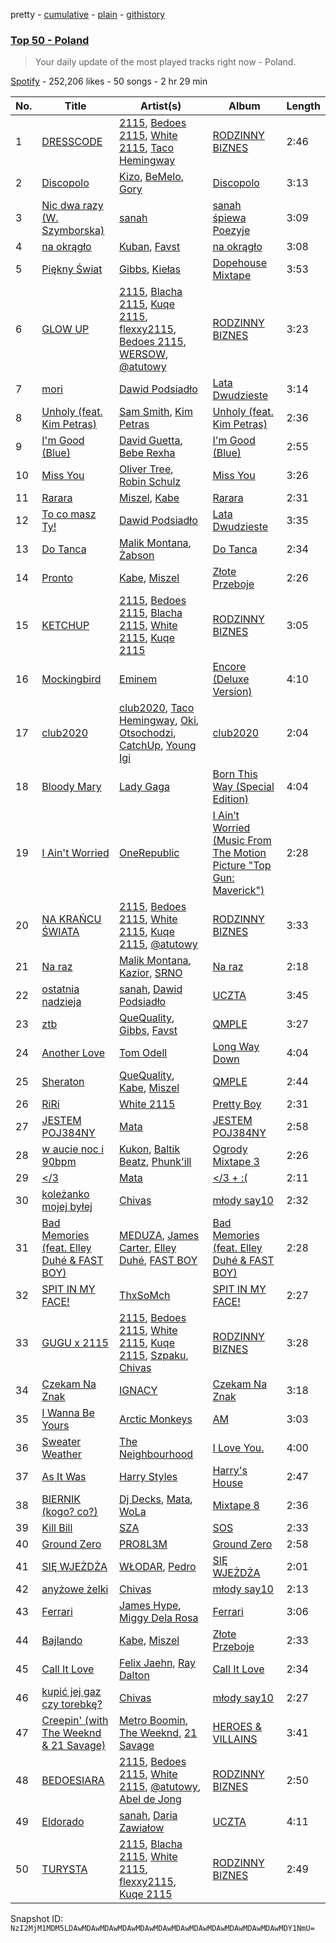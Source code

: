 pretty - [cumulative](/playlists/cumulative/37i9dQZEVXbN6itCcaL3Tt.md) - [plain](/playlists/plain/37i9dQZEVXbN6itCcaL3Tt) - [githistory](https://github.githistory.xyz/mackorone/spotify-playlist-archive/blob/main/playlists/plain/37i9dQZEVXbN6itCcaL3Tt)

### [Top 50 \- Poland](https://open.spotify.com/playlist/37i9dQZEVXbN6itCcaL3Tt)

> Your daily update of the most played tracks right now \- Poland.

[Spotify](https://open.spotify.com/user/spotify) - 252,206 likes - 50 songs - 2 hr 29 min

| No. | Title | Artist(s) | Album | Length |
|---|---|---|---|---|
| 1 | [DRESSCODE](https://open.spotify.com/track/3Nqxx5fdl3FQlrk3zarRmA) | [2115](https://open.spotify.com/artist/3rnzk5HZE15IjAp0yiP41m), [Bedoes 2115](https://open.spotify.com/artist/0LX2VNf5w4iOHW1yyIqb74), [White 2115](https://open.spotify.com/artist/4nPxrGG7k7aEKmNLsfX4cd), [Taco Hemingway](https://open.spotify.com/artist/7CJgLPEqiIRuneZSolpawQ) | [RODZINNY BIZNES](https://open.spotify.com/album/1GabBOxzyUPjkELZE0b3HS) | 2:46 |
| 2 | [Discopolo](https://open.spotify.com/track/09m29we7x9tgxyo6f3OQ87) | [Kizo](https://open.spotify.com/artist/2IHoZ3RrDJIikMRsYgHjhy), [BeMelo](https://open.spotify.com/artist/58n40EtcUlarXICnPb9ohx), [Gory](https://open.spotify.com/artist/7ubpSmIID5osd0LZkksfnQ) | [Discopolo](https://open.spotify.com/album/7f5COz1uzLJ3Yy7WzH2HUz) | 3:13 |
| 3 | [Nic dwa razy \(W\. Szymborska\)](https://open.spotify.com/track/384lHduuDsrR4HPUwR3fG4) | [sanah](https://open.spotify.com/artist/0TMvoNR0AIJV138mHY6jdE) | [sanah śpiewa Poezyje](https://open.spotify.com/album/4SZGigZqeHALaTyIrYisrv) | 3:09 |
| 4 | [na okrągło](https://open.spotify.com/track/4JmaOG7bfj1uNv8jEUg0Ce) | [Kuban](https://open.spotify.com/artist/2RIWb22QZmud0Ik6Ad7dS1), [Favst](https://open.spotify.com/artist/16TsNPlesuA1R9kPLS6nta) | [na okrągło](https://open.spotify.com/album/27zm8Roybp6es20WcH2uRd) | 3:08 |
| 5 | [Piękny Świat](https://open.spotify.com/track/3f9Ugg030LDe0p6ospTORC) | [Gibbs](https://open.spotify.com/artist/1T4HxOYolAEb5PadIVKdWZ), [Kiełas](https://open.spotify.com/artist/0mnfjy5rfAQk4dFCiKeaAI) | [Dopehouse Mixtape](https://open.spotify.com/album/6ELqUBxrTSFFjaTratUXMI) | 3:53 |
| 6 | [GLOW UP](https://open.spotify.com/track/3p6uAP2ajkobkIW8IkEpgr) | [2115](https://open.spotify.com/artist/3rnzk5HZE15IjAp0yiP41m), [Blacha 2115](https://open.spotify.com/artist/71tiWMKZ5wpl6E0BdwVQza), [Kuqe 2115](https://open.spotify.com/artist/2FtYzWBUVhZ2vfy8S207Zf), [flexxy2115](https://open.spotify.com/artist/56znIsN2NyCMzIctR2xknQ), [Bedoes 2115](https://open.spotify.com/artist/0LX2VNf5w4iOHW1yyIqb74), [WERSOW](https://open.spotify.com/artist/1FIoGhkDJAWOqXT1I85GRC), [@atutowy](https://open.spotify.com/artist/53UpeT3katrOaJmhSiRp2a) | [RODZINNY BIZNES](https://open.spotify.com/album/1GabBOxzyUPjkELZE0b3HS) | 3:23 |
| 7 | [mori](https://open.spotify.com/track/2yxPqxHbj1L7vrCpHLtAcG) | [Dawid Podsiadło](https://open.spotify.com/artist/6EB8VE9f7Ut6NOgviN6gDW) | [Lata Dwudzieste](https://open.spotify.com/album/3uRGqDcXI9lulUpYZ3ZFvj) | 3:14 |
| 8 | [Unholy \(feat\. Kim Petras\)](https://open.spotify.com/track/3nqQXoyQOWXiESFLlDF1hG) | [Sam Smith](https://open.spotify.com/artist/2wY79sveU1sp5g7SokKOiI), [Kim Petras](https://open.spotify.com/artist/3Xt3RrJMFv5SZkCfUE8C1J) | [Unholy \(feat\. Kim Petras\)](https://open.spotify.com/album/0gX9tkL5njRax8ymWcXARi) | 2:36 |
| 9 | [I'm Good \(Blue\)](https://open.spotify.com/track/4uUG5RXrOk84mYEfFvj3cK) | [David Guetta](https://open.spotify.com/artist/1Cs0zKBU1kc0i8ypK3B9ai), [Bebe Rexha](https://open.spotify.com/artist/64M6ah0SkkRsnPGtGiRAbb) | [I'm Good \(Blue\)](https://open.spotify.com/album/7M842DMhYVALrXsw3ty7B3) | 2:55 |
| 10 | [Miss You](https://open.spotify.com/track/73vIOb4Q7YN6HeJTbscRx5) | [Oliver Tree](https://open.spotify.com/artist/6TLwD7HPWuiOzvXEa3oCNe), [Robin Schulz](https://open.spotify.com/artist/3t5xRXzsuZmMDkQzgOX35S) | [Miss You](https://open.spotify.com/album/32G4vFNwLJQjpzkOoGEUUo) | 3:26 |
| 11 | [Rarara](https://open.spotify.com/track/08sMDBcjUBXWV99gZI092C) | [Miszel](https://open.spotify.com/artist/726tAAHoBnNpFvjHLZHsN4), [Kabe](https://open.spotify.com/artist/4Q3xLVaD2uBZGVxmCYuSkt) | [Rarara](https://open.spotify.com/album/2OqUTL50aaiUwf7s3QY7IZ) | 2:31 |
| 12 | [To co masz Ty!](https://open.spotify.com/track/5GdFPcbGDQqtbVO2jl6Ez5) | [Dawid Podsiadło](https://open.spotify.com/artist/6EB8VE9f7Ut6NOgviN6gDW) | [Lata Dwudzieste](https://open.spotify.com/album/3uRGqDcXI9lulUpYZ3ZFvj) | 3:35 |
| 13 | [Do Tanca](https://open.spotify.com/track/4nv5o5Xo4ySBaIVnXr75Xs) | [Malik Montana](https://open.spotify.com/artist/1Kjs5u8GQf6zCFdTj6SI9E), [Żabson](https://open.spotify.com/artist/0QR764k0D36npmTMWx5bft) | [Do Tanca](https://open.spotify.com/album/1ALPpmj1jQP88ynngg9wtJ) | 2:34 |
| 14 | [Pronto](https://open.spotify.com/track/46KrcgLn015ammHqC8FWsw) | [Kabe](https://open.spotify.com/artist/4Q3xLVaD2uBZGVxmCYuSkt), [Miszel](https://open.spotify.com/artist/726tAAHoBnNpFvjHLZHsN4) | [Złote Przeboje](https://open.spotify.com/album/1i5VBPXZXvvE2BTCumVAW1) | 2:26 |
| 15 | [KETCHUP](https://open.spotify.com/track/1yiGGRGdHEc1F3jF5jEVmH) | [2115](https://open.spotify.com/artist/3rnzk5HZE15IjAp0yiP41m), [Bedoes 2115](https://open.spotify.com/artist/0LX2VNf5w4iOHW1yyIqb74), [Blacha 2115](https://open.spotify.com/artist/71tiWMKZ5wpl6E0BdwVQza), [White 2115](https://open.spotify.com/artist/4nPxrGG7k7aEKmNLsfX4cd), [Kuqe 2115](https://open.spotify.com/artist/2FtYzWBUVhZ2vfy8S207Zf) | [RODZINNY BIZNES](https://open.spotify.com/album/1GabBOxzyUPjkELZE0b3HS) | 3:05 |
| 16 | [Mockingbird](https://open.spotify.com/track/561jH07mF1jHuk7KlaeF0s) | [Eminem](https://open.spotify.com/artist/7dGJo4pcD2V6oG8kP0tJRR) | [Encore \(Deluxe Version\)](https://open.spotify.com/album/1kTlYbs28MXw7hwO0NLYif) | 4:10 |
| 17 | [club2020](https://open.spotify.com/track/0zmxM4MXfisJRTQcPa1wbv) | [club2020](https://open.spotify.com/artist/1DjrwkyosB44sfSdm6fT6O), [Taco Hemingway](https://open.spotify.com/artist/7CJgLPEqiIRuneZSolpawQ), [Oki](https://open.spotify.com/artist/1oxn6cQ37twQ7yGnlE3ETd), [Otsochodzi](https://open.spotify.com/artist/4zvO09rVUIVTeALhs6xLoB), [CatchUp](https://open.spotify.com/artist/14M41VoNuxxvBXaigqZ9D9), [Young Igi](https://open.spotify.com/artist/1yq2JzsqbzFbJ1B7wGOXLc) | [club2020](https://open.spotify.com/album/3crPBUNMNvAYOUHniufHto) | 2:04 |
| 18 | [Bloody Mary](https://open.spotify.com/track/11BKm0j4eYoCPPpCONAVwA) | [Lady Gaga](https://open.spotify.com/artist/1HY2Jd0NmPuamShAr6KMms) | [Born This Way \(Special Edition\)](https://open.spotify.com/album/5maeycU97NHBgwRr2h2A4O) | 4:04 |
| 19 | [I Ain't Worried](https://open.spotify.com/track/4h9wh7iOZ0GGn8QVp4RAOB) | [OneRepublic](https://open.spotify.com/artist/5Pwc4xIPtQLFEnJriah9YJ) | [I Ain’t Worried \(Music From The Motion Picture "Top Gun: Maverick"\)](https://open.spotify.com/album/04PEOM6kIEeq9lRp1asNP2) | 2:28 |
| 20 | [NA KRAŃCU ŚWIATA](https://open.spotify.com/track/11JXHNIH2xO5INcJQOWCjY) | [2115](https://open.spotify.com/artist/3rnzk5HZE15IjAp0yiP41m), [Bedoes 2115](https://open.spotify.com/artist/0LX2VNf5w4iOHW1yyIqb74), [White 2115](https://open.spotify.com/artist/4nPxrGG7k7aEKmNLsfX4cd), [Kuqe 2115](https://open.spotify.com/artist/2FtYzWBUVhZ2vfy8S207Zf), [@atutowy](https://open.spotify.com/artist/53UpeT3katrOaJmhSiRp2a) | [RODZINNY BIZNES](https://open.spotify.com/album/1GabBOxzyUPjkELZE0b3HS) | 3:33 |
| 21 | [Na raz](https://open.spotify.com/track/1cAAn5PKy40T1p15fpTPW8) | [Malik Montana](https://open.spotify.com/artist/1Kjs5u8GQf6zCFdTj6SI9E), [Kazior](https://open.spotify.com/artist/3bSbo5ZCbrTle7S2q8nqf8), [SRNO](https://open.spotify.com/artist/0Kwf0zcciIFGLCKiqNcO6Q) | [Na raz](https://open.spotify.com/album/6IbA3eSvLUkL3bJPbWCHVd) | 2:18 |
| 22 | [ostatnia nadzieja](https://open.spotify.com/track/2KTfSSKBBfMLXwDqrtoOE5) | [sanah](https://open.spotify.com/artist/0TMvoNR0AIJV138mHY6jdE), [Dawid Podsiadło](https://open.spotify.com/artist/6EB8VE9f7Ut6NOgviN6gDW) | [UCZTA](https://open.spotify.com/album/7G9ImTT4M1vC44tkVgtdQz) | 3:45 |
| 23 | [ztb](https://open.spotify.com/track/4N6rgD6EqLbWcl5ld3NqTP) | [QueQuality](https://open.spotify.com/artist/6Cs6aWlXUQ15Kxt411g1W2), [Gibbs](https://open.spotify.com/artist/1T4HxOYolAEb5PadIVKdWZ), [Favst](https://open.spotify.com/artist/16TsNPlesuA1R9kPLS6nta) | [QMPLE](https://open.spotify.com/album/3ETUo21fflFwzkGxkb7xTk) | 3:27 |
| 24 | [Another Love](https://open.spotify.com/track/7jtQIBanIiJOMS6RyCx6jZ) | [Tom Odell](https://open.spotify.com/artist/2txHhyCwHjUEpJjWrEyqyX) | [Long Way Down](https://open.spotify.com/album/0KGBW1MQtC2aFPCDUdAkdJ) | 4:04 |
| 25 | [Sheraton](https://open.spotify.com/track/53OQFPwyflA0jMyUjUSawr) | [QueQuality](https://open.spotify.com/artist/6Cs6aWlXUQ15Kxt411g1W2), [Kabe](https://open.spotify.com/artist/4Q3xLVaD2uBZGVxmCYuSkt), [Miszel](https://open.spotify.com/artist/726tAAHoBnNpFvjHLZHsN4) | [QMPLE](https://open.spotify.com/album/3ETUo21fflFwzkGxkb7xTk) | 2:44 |
| 26 | [RiRi](https://open.spotify.com/track/5YvL3ytkusKcM5ozxD9fKN) | [White 2115](https://open.spotify.com/artist/4nPxrGG7k7aEKmNLsfX4cd) | [Pretty Boy](https://open.spotify.com/album/01S7gAvH21k1qlD2jilmPQ) | 2:31 |
| 27 | [JESTEM POJ384NY](https://open.spotify.com/track/4lPAZiTJbaQ4irMzcq0GOU) | [Mata](https://open.spotify.com/artist/0MIG6gMcQTSvFbKvUwK0id) | [JESTEM POJ384NY](https://open.spotify.com/album/0z8cYvhL11Txp6qF1MojKc) | 2:58 |
| 28 | [w aucie noc i 90bpm](https://open.spotify.com/track/1VoUHMVxu1qG2Z9josOhWs) | [Kukon](https://open.spotify.com/artist/3U5Oag04Yl2WnvPULOlsMD), [Baltik Beatz](https://open.spotify.com/artist/5P2MqlvPHysck4DS90dBaW), [Phunk'ill](https://open.spotify.com/artist/6jSShb0II1n6RNMCmqBSSM) | [Ogrody Mixtape 3](https://open.spotify.com/album/4I25umTdlwayaQxXK9ayAZ) | 2:26 |
| 29 | [</3](https://open.spotify.com/track/14154tJOTjeyeOyhnqP4QM) | [Mata](https://open.spotify.com/artist/0MIG6gMcQTSvFbKvUwK0id) | [</3 + :\(](https://open.spotify.com/album/4mD7rKj1et3PjyYy8Bw4yM) | 2:11 |
| 30 | [koleżanko mojej byłej](https://open.spotify.com/track/5NbxvSCL1xLqqWLqG6LjwE) | [Chivas](https://open.spotify.com/artist/1fZAAHNWdSM5gqbi9o5iEA) | [młody say10](https://open.spotify.com/album/4r0SGmxQ5XgR5nGyyOiO91) | 2:32 |
| 31 | [Bad Memories \(feat\. Elley Duhé & FAST BOY\)](https://open.spotify.com/track/3rb0tMq42WfggucPm0HHkA) | [MEDUZA](https://open.spotify.com/artist/0xRXCcSX89eobfrshSVdyu), [James Carter](https://open.spotify.com/artist/5344K3N7rx7kw1HjO8psuq), [Elley Duhé](https://open.spotify.com/artist/67MNhiAICFY6Pwc2YxCO0K), [FAST BOY](https://open.spotify.com/artist/56Qz2XwGj7FxnNKrfkWjnb) | [Bad Memories \(feat\. Elley Duhé & FAST BOY\)](https://open.spotify.com/album/44aG7QLYLGotCTlu5Fc2J7) | 2:28 |
| 32 | [SPIT IN MY FACE!](https://open.spotify.com/track/1N8TTK1Uoy7UvQNUazfUt5) | [ThxSoMch](https://open.spotify.com/artist/4MvZhE1iuzttcoyepkpfdF) | [SPIT IN MY FACE!](https://open.spotify.com/album/2XurGuugADHAwF8gEYjtMA) | 2:27 |
| 33 | [GUGU x 2115](https://open.spotify.com/track/4nng35mDbhJjPyGwXFNk76) | [2115](https://open.spotify.com/artist/3rnzk5HZE15IjAp0yiP41m), [Bedoes 2115](https://open.spotify.com/artist/0LX2VNf5w4iOHW1yyIqb74), [White 2115](https://open.spotify.com/artist/4nPxrGG7k7aEKmNLsfX4cd), [Kuqe 2115](https://open.spotify.com/artist/2FtYzWBUVhZ2vfy8S207Zf), [Szpaku](https://open.spotify.com/artist/0Wi2fADbhwXlPUWxBmzo99), [Chivas](https://open.spotify.com/artist/1fZAAHNWdSM5gqbi9o5iEA) | [RODZINNY BIZNES](https://open.spotify.com/album/1GabBOxzyUPjkELZE0b3HS) | 3:28 |
| 34 | [Czekam Na Znak](https://open.spotify.com/track/5fjcRpwg94xQ2hrSqw6x06) | [IGNACY](https://open.spotify.com/artist/4ccurDUZ48cXNrcrLsA9ub) | [Czekam Na Znak](https://open.spotify.com/album/0qlpEOnkA92eMNZNuXJ7bn) | 3:18 |
| 35 | [I Wanna Be Yours](https://open.spotify.com/track/5XeFesFbtLpXzIVDNQP22n) | [Arctic Monkeys](https://open.spotify.com/artist/7Ln80lUS6He07XvHI8qqHH) | [AM](https://open.spotify.com/album/78bpIziExqiI9qztvNFlQu) | 3:03 |
| 36 | [Sweater Weather](https://open.spotify.com/track/2QjOHCTQ1Jl3zawyYOpxh6) | [The Neighbourhood](https://open.spotify.com/artist/77SW9BnxLY8rJ0RciFqkHh) | [I Love You.](https://open.spotify.com/album/4xkM0BwLM9H2IUcbYzpcBI) | 4:00 |
| 37 | [As It Was](https://open.spotify.com/track/4Dvkj6JhhA12EX05fT7y2e) | [Harry Styles](https://open.spotify.com/artist/6KImCVD70vtIoJWnq6nGn3) | [Harry's House](https://open.spotify.com/album/5r36AJ6VOJtp00oxSkBZ5h) | 2:47 |
| 38 | [BIERNIK \(kogo? co?\)](https://open.spotify.com/track/2nGA88iGanJ3rkDaWXQLyv) | [Dj Decks](https://open.spotify.com/artist/7rRsXnU1mpJwuBNMwH0Tsn), [Mata](https://open.spotify.com/artist/0MIG6gMcQTSvFbKvUwK0id), [WoLa](https://open.spotify.com/artist/1yHuIobOmFg6Fjo9OosOip) | [Mixtape 8](https://open.spotify.com/album/4WI0n3A43nANWXIscU2qHu) | 2:36 |
| 39 | [Kill Bill](https://open.spotify.com/track/1Qrg8KqiBpW07V7PNxwwwL) | [SZA](https://open.spotify.com/artist/7tYKF4w9nC0nq9CsPZTHyP) | [SOS](https://open.spotify.com/album/1nrVofqDRs7cpWXJ49qTnP) | 2:33 |
| 40 | [Ground Zero](https://open.spotify.com/track/5qBLfeAGlgGGsckKhsMWpF) | [PRO8L3M](https://open.spotify.com/artist/7v49oVVUhvIQG5EK0jkcF7) | [Ground Zero](https://open.spotify.com/album/6TLQqwdXW3qCE6IQKjcmhS) | 2:58 |
| 41 | [SIĘ WJEŻDŻA](https://open.spotify.com/track/2yEWVnp65tTXSrRW03IqXs) | [WŁODAR](https://open.spotify.com/artist/1H8lEfbUpbcXWFqbW9BMro), [Pedro](https://open.spotify.com/artist/2LI7lXaNJU420lffFWJUcT) | [SIĘ WJEŻDŻA](https://open.spotify.com/album/4gdA2bLBvDoTq5ymkn8rP0) | 2:01 |
| 42 | [anyżowe żelki](https://open.spotify.com/track/2qqiGxy47FbviXuPW7crUH) | [Chivas](https://open.spotify.com/artist/1fZAAHNWdSM5gqbi9o5iEA) | [młody say10](https://open.spotify.com/album/4r0SGmxQ5XgR5nGyyOiO91) | 2:13 |
| 43 | [Ferrari](https://open.spotify.com/track/4zN21mbAuaD0WqtmaTZZeP) | [James Hype](https://open.spotify.com/artist/43BxCL6t4c73BQnIJtry5v), [Miggy Dela Rosa](https://open.spotify.com/artist/45ruzGUmIr8WLjLOPJ9mGU) | [Ferrari](https://open.spotify.com/album/6moZ4sNThthUAwCklyuPY8) | 3:06 |
| 44 | [Bajlando](https://open.spotify.com/track/5fxFhJyveLasVUfuHf6lYP) | [Kabe](https://open.spotify.com/artist/4Q3xLVaD2uBZGVxmCYuSkt), [Miszel](https://open.spotify.com/artist/726tAAHoBnNpFvjHLZHsN4) | [Złote Przeboje](https://open.spotify.com/album/1i5VBPXZXvvE2BTCumVAW1) | 2:33 |
| 45 | [Call It Love](https://open.spotify.com/track/5YdnOm5990Kfq1Jodws98B) | [Felix Jaehn](https://open.spotify.com/artist/4bL2B6hmLlMWnUEZnorEtG), [Ray Dalton](https://open.spotify.com/artist/4e0nWw2r4BoQSKPQ2zpU13) | [Call It Love](https://open.spotify.com/album/5c3YGhnf058Op4YviM73wn) | 2:34 |
| 46 | [kupić jej gaz czy torebkę?](https://open.spotify.com/track/1J3rvvPqfplUP3w1y9y8In) | [Chivas](https://open.spotify.com/artist/1fZAAHNWdSM5gqbi9o5iEA) | [młody say10](https://open.spotify.com/album/4r0SGmxQ5XgR5nGyyOiO91) | 2:27 |
| 47 | [Creepin' \(with The Weeknd & 21 Savage\)](https://open.spotify.com/track/2dHHgzDwk4BJdRwy9uXhTO) | [Metro Boomin](https://open.spotify.com/artist/0iEtIxbK0KxaSlF7G42ZOp), [The Weeknd](https://open.spotify.com/artist/1Xyo4u8uXC1ZmMpatF05PJ), [21 Savage](https://open.spotify.com/artist/1URnnhqYAYcrqrcwql10ft) | [HEROES & VILLAINS](https://open.spotify.com/album/7txGsnDSqVMoRl6RQ9XyZP) | 3:41 |
| 48 | [BEDOESIARA](https://open.spotify.com/track/110t5CmHOA2bnGP4XAzhmh) | [2115](https://open.spotify.com/artist/3rnzk5HZE15IjAp0yiP41m), [Bedoes 2115](https://open.spotify.com/artist/0LX2VNf5w4iOHW1yyIqb74), [White 2115](https://open.spotify.com/artist/4nPxrGG7k7aEKmNLsfX4cd), [@atutowy](https://open.spotify.com/artist/53UpeT3katrOaJmhSiRp2a), [Abel de Jong](https://open.spotify.com/artist/6uXPdkcF1OSFxmG7gF22rt) | [RODZINNY BIZNES](https://open.spotify.com/album/1GabBOxzyUPjkELZE0b3HS) | 2:50 |
| 49 | [Eldorado](https://open.spotify.com/track/3YqafSKCCazkxZUdO23iWf) | [sanah](https://open.spotify.com/artist/0TMvoNR0AIJV138mHY6jdE), [Daria Zawiałow](https://open.spotify.com/artist/0tdKRrbItnLj40yUFi23jx) | [UCZTA](https://open.spotify.com/album/7G9ImTT4M1vC44tkVgtdQz) | 4:11 |
| 50 | [TURYSTA](https://open.spotify.com/track/1P0ONzmEfswDiIJsP4xNA9) | [2115](https://open.spotify.com/artist/3rnzk5HZE15IjAp0yiP41m), [Blacha 2115](https://open.spotify.com/artist/71tiWMKZ5wpl6E0BdwVQza), [White 2115](https://open.spotify.com/artist/4nPxrGG7k7aEKmNLsfX4cd), [flexxy2115](https://open.spotify.com/artist/56znIsN2NyCMzIctR2xknQ), [Kuqe 2115](https://open.spotify.com/artist/2FtYzWBUVhZ2vfy8S207Zf) | [RODZINNY BIZNES](https://open.spotify.com/album/1GabBOxzyUPjkELZE0b3HS) | 2:49 |

Snapshot ID: `NzI2MjM1MDM5LDAwMDAwMDAwMDAwMDAwMDAwMDAwMDAwMDAwMDAwMDAwMDAwMDY1NmU=`
